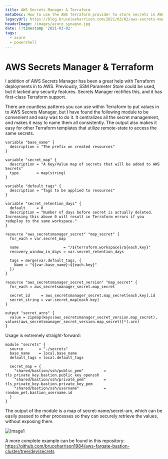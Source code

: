 ```yaml
---
title: AWS Secrets Manager & Terraform
metaDesc: How to use the AWS Terraform provider to store secrets in AWS Secret Manager
legacyUrl: https://blog.bruceleeharrison.com/2021/03/02/aws-secrets-manager-terraform
headerImage: /images/azure_synapse.jpg
date: !!timestamp '2021-03-02'
tags:
  - azure
  - powershell
---
```


# AWS Secrets Manager & Terraform

I addition of AWS Secrets Manager has been a great help with Terraform deployments in to AWS. Previously, SSM Parameter Store could be used, but it lacked any security features. Secrets Manager rectifies this, and it has first-class Terraform support.

There are countless patterns you can use within Terraform to put values in to AWS Secrets Manager, but I have found the following module to be convenient and easy was to do it. It centralizes all the secret management, and makes it easy to name them all consistently. The output also makes it easy for other Terraform templates that utilize remote-state to access the same secrets.

```hcl
variable "base_name" {
  description = "The prefix on created resources"
}

variable "secret_map" {
  description = "A Key/Value map of secrets that will be added to AWS Secrets"
  type        = map(string)
}

variable "default_tags" {
  description = "Tags to be applied to resources"
}

variable "secret_retention_days" {
  default     = 0
  description = "Number of days before secret is actually deleted. Increasing this above 0 will result in Terraform errors if you redeploy to the same workspace."
}

resource "aws_secretsmanager_secret" "map_secret" {
  for_each = var.secret_map

  name                    = "/${terraform.workspace}/${each.key}"
  recovery_window_in_days = var.secret_retention_days

  tags = merge(var.default_tags, {
    Name = "${var.base_name}–${each.key}"
  })
}

resource "aws_secretsmanager_secret_version" "map_secret" {
  for_each = aws_secretsmanager_secret.map_secret

  secret_id     = aws_secretsmanager_secret.map_secret[each.key].id
  secret_string = var.secret_map[each.key]
}

output "secret_arns" {
  value = zipmap(keys(aws_secretsmanager_secret_version.map_secret), values(aws_secretsmanager_secret_version.map_secret)[*].arn)
}

```

Usage is extremely straight-forward:

```hcl
module "secrets" {
  source       = "./secrets"
  base_name    = local.base_name
  default_tags = local.default_tags

  secret_map = {
    "shared/bastion/ssh/public_pem"         = tls_private_key.bastion.public_key_openssh
    "shared/bastion/ssh/private_pem"        = tls_private_key.bastion.private_key_pem
    "shared/bastion/ssh/username"           = random_pet.bastion_username.id
  }
}
```

The output of the module is a map of secret-name/secret-arn, which can be easily passed to other processes so they can securely retrieve the values, without exposing them.

![Image1](/assets/posts/2021/aws-secrets-manager-terraform-1.png)

A more complete example can be found in this repository:
https://github.com/bruceharrison1984/aws-fargate-bastion-cluster/tree/dev/secrets

